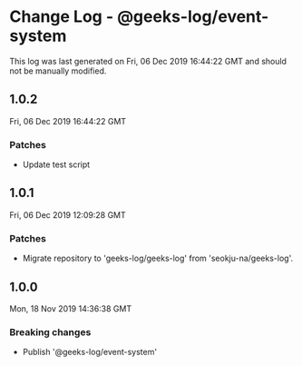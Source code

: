 # Change Log - @geeks-log/event-system

This log was last generated on Fri, 06 Dec 2019 16:44:22 GMT and should not be manually modified.

## 1.0.2
Fri, 06 Dec 2019 16:44:22 GMT

### Patches

- Update test script

## 1.0.1
Fri, 06 Dec 2019 12:09:28 GMT

### Patches

- Migrate repository to 'geeks-log/geeks-log' from 'seokju-na/geeks-log'.

## 1.0.0
Mon, 18 Nov 2019 14:36:38 GMT

### Breaking changes

- Publish '@geeks-log/event-system'

